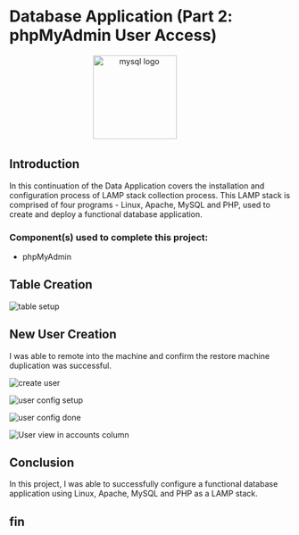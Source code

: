 # Database Application (Part 2: phpMyAdmin User Access)

<div align="center">
  <img src="https://upload.wikimedia.org/wikipedia/commons/thumb/2/2f/PhpMyAdmin_logo_2010_hidef.svg/1200px-PhpMyAdmin_logo_2010_hidef.svg.png" height="150" alt="mysql logo"  />
  <img width="50" />
</div>

## Introduction

In this continuation of the Data Application  covers the installation and configuration process of LAMP stack collection process. This LAMP stack is comprised of four programs - Linux, Apache, MySQL and PHP, used to create and deploy a functional database application. 

### Component(s) used to complete this project:

- phpMyAdmin

## Table Creation

![table setup](https://imgur.com/Hgilx0G.jpg) 

## New User Creation
I was able to remote into the machine and confirm the restore machine duplication was successful.

![create user](https://imgur.com/kAry64e.jpg) 

![user config setup](https://imgur.com/Wyj1My2.jpg) 

![user config done](https://imgur.com/8ivTIR6.jpg) 

![User view in accounts column](https://imgur.com/I4chBqV.jpg) 

## Conclusion
In this project, I was able to successfully configure a functional database application using Linux, Apache, MySQL and PHP as a LAMP stack.

## fin
